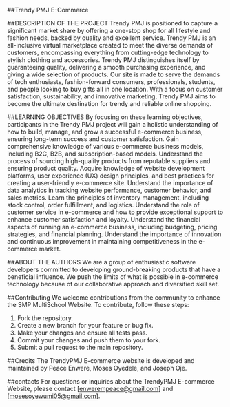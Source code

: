 ##Trendy PMJ E-Commerce


##DESCRIPTION OF THE PROJECT
Trendy PMJ is positioned to capture a significant market share by offering a one-stop shop for all lifestyle and fashion needs, backed by quality and excellent service.
Trendy PMJ is an all-inclusive virtual marketplace created to meet the diverse demands of customers, encompassing everything from cutting-edge technology to stylish clothing and accessories.
Trendy PMJ distinguishes itself by guaranteeing quality, delivering a smooth purchasing experience, and giving a wide selection of products. Our site is made to serve the demands of tech enthusiasts, fashion-forward consumers, professionals, students, and people looking to buy gifts all in one location. With a focus on customer satisfaction, sustainability, and innovative marketing, Trendy PMJ aims to become the ultimate destination for trendy and reliable online shopping.

##LEARNING OBJECTIVES
By focusing on these learning objectives, participants in the Trendy PMJ  project will gain a holistic understanding of how to build, manage, and grow a successful e-commerce business, ensuring long-term success and customer satisfaction.
Gain comprehensive knowledge of various e-commerce business models, including B2C, B2B, and subscription-based models.
Understand the process of sourcing high-quality products from reputable suppliers and ensuring product quality.
Acquire knowledge of website development platforms, user experience (UX) design principles, and best practices for creating a user-friendly e-commerce site.
Understand the importance of data analytics in tracking website performance, customer behavior, and sales metrics.
Learn the principles of inventory management, including stock control, order fulfillment, and logistics.
Understand the role of customer service in e-commerce and how to provide exceptional support to enhance customer satisfaction and loyalty.
Understand the financial aspects of running an e-commerce business, including budgeting, pricing strategies, and financial planning.
Understand the importance of innovation and continuous improvement in maintaining competitiveness in the e-commerce market.

##ABOUT THE AUTHORS
We are a group of enthusiastic software developers committed to developing ground-breaking products that have a beneficial influence. We push the limits of what is possible in e-commerce technology because of our collaborative approach and diversified skill set.

##Contributing
We welcome contributions from the community to enhance the SMP MultiSchool Website. To contribute, follow these steps:

1. Fork the repository.
2. Create a new branch for your feature or bug fix.
3. Make your changes and ensure all tests pass.
4. Commit your changes and push them to your fork.
5. Submit a pull request to the main repository.

##Credits
The TrendyPMJ E-commerce website is developed and maintained by Peace Enwere, Moses Oyedele, and Joseph Oje.

##contacts
For questions or inquiries about the TrendyPMJ E-commerce Website, please contact [enwerempeace@gmail.com] and [mosesoyewumi05@gmail.com].
